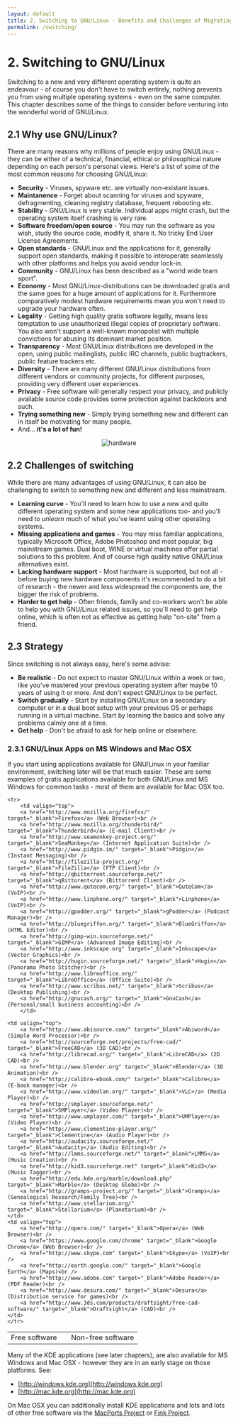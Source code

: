 ```yaml
---
layout: default
title: 2. Switching to GNU/Linux - Benefits and Challenges of Migrating to GNU/Linux
permalink: /switching/
---
```


# 2. Switching to GNU/Linux

Switching to a new and very different operating system is quite an endeavour - of course you don't have to switch entirely, nothing prevents you from using multiple operating systems - even on the same computer. This chapter describes some of the things to consider before venturing into the wonderful world of GNU/Linux.

## 2.1 Why use GNU/Linux?

There are many reasons why millions of people enjoy using GNU/Linux - they can be either of a technical, financial, ethical or philosophical nature depending on each person's personal views. Here's a list of some of the most common reasons for choosing GNU/Linux:

- **Security** - Viruses, spyware etc. are virtually non-existant issues.
- **Maintanence** - Forget about scanning for viruses and spyware, defragmenting, cleaning registry database, frequent rebooting etc.
- **Stability** - GNU/Linux is very stable. Individual apps might crash, but the operating system itself crashing is very rare.
- **Software freedom/open source** - You may run the software as you wish, study the source code, modify it, share it. No tricky End User License Agreements.
- **Open standards** -  GNU/Linux and the applications for it, generally support open standards, making it possible to interoperate seamlessly with other platforms and helps you avoid vendor lock-in.
- **Community** - GNU/Linux has been described as a "world wide team sport".
- **Economy** - Most GNU/Linux-distributions can be downloaded gratis and the same goes for a huge amount of applications for it. Furthermore comparatively modest hardware requirements mean you won't need to upgrade your hardware often.
- **Legality** - Getting high quality gratis software legally, means less temptation to use unauthorized illegal copies of proprietary software. You also won't support a well-known monopolist with multiple convictions for abusing its dominant market position.
- **Transparency** - Most GNU/Linux distributions are developed in the open, using public mailinglists, public IRC channels, public bugtrackers, public feature trackers etc.
- **Diversity** - There are many different GNU/Linux distributions from different vendors or community projects, for different purposes, providing very different user experiences.
- **Privacy** - Free software will generally respect your privacy, and publicly available source code provides some protection against backdoors and such.
- **Trying something new** - Simply trying something new and different can in itself be motivating for many people.
- And... **it's a lot of fun!**

<center><img src="images/pics/hardware.gif" alt="hardware" /></center>

## 2.2 Challenges of switching

While there are many advantages of using GNU/Linux, it can also be challenging to switch to something new and different and less mainstream.

- **Learning curve** - You'll need to learn how to use a new and quite different operating system and some new applications too- and you'll need to *unlearn* much of what you've learnt using other operating systems.
- **Missing applications and games** - You may miss familiar applications, typically Microsoft Office, Adobe Photoshop and most popular, big mainstream games. Dual boot, WINE or virtual machines offer partial solutions to this problem. And of course high quality native GNU/Linux alternatives exist.
- **Lacking hardware support** - Most hardware is supported, but not all - before buying new hardware components it's recommended to do a bit of research - the newer and less widespread the components are, the bigger the risk of problems.
- **Harder to get help** - Often friends, family and co-workers won't be able to help you with GNU/Linux related issues, so you'll need to get help online, which is often not as effective as getting help "on-site" from a friend.

## 2.3 Strategy

Since switching is not always easy, here's some advise:

- **Be realistic** - Do not expect to master GNU/Linux within a week or two, like you've mastered your previous operating system after maybe 10 years of using it or more. And don't expect GNU/Linux to be perfect.
- **Switch gradually** - Start by installing GNU/Linux on a secondary computer or in a dual boot setup with your previous OS or perhaps running in a virtual machine. Start by learning the basics and solve any problems calmly one at a time.
- **Get help** - Don't be afraid to ask for help online or elsewhere.

### 2.3.1 GNU/Linux Apps on MS Windows and Mac OSX

If you start using applications available for GNU/Linux in your familiar environment, switching later will be that much easier. These are some examples of gratis applications available for both GNU/Linux and MS Windows for common tasks - most of them are available for Mac OSX too.

<table width="98%">
	<tr>
		<td class="lillebold">Free software</td>
		<td class="lillebold"></td>
		<td class="lillebold">Non-free software</td>
	</tr>

	<tr>
		<td valign="top">
		<a href="http://www.mozilla.org/firefox/" target="_blank">Firefox</a> (Web Browser)<br />
		<a href="http://www.mozilla.org/thunderbird/" target="_blank">Thunderbird</a> (E-mail Client)<br />
		<a href="http://www.seamonkey-project.org/" target="_blank">SeaMonkey</a> (Internet Application Suite)<br />
		<a href="http://www.pidgin.im/" target="_blank">Pidgin</a> (Instant Messaging)<br />
		<a href="http://filezilla-project.org/" target="_blank">FileZilla</a> (FTP Client)<br />
		<a href="http://qbittorrent.sourceforge.net/" target="_blank">qBittorent</a> (Bittorrent Client)<br />
		<a href="http://www.qutecom.org/" target="_blank">QuteCom</a> (VoIP)<br />
		<a href="http://www.linphone.org/" target="_blank">Linphone</a> (VoIP)<br />
		<a href="http://gpodder.org/" target="_blank">gPodder</a> (Podcast Manager)<br />
		<a href="http://bluegriffon.org/" target="_blank">BlueGriffon</a> (HTML Editor)<br />
		<a href="http://gimp-win.sourceforge.net/" target="_blank">GIMP</a> (Advanced Image Editing)<br />
		<a href="http://www.inkscape.org" target="_blank">Inkscape</a> (Vector Graphics)<br />
		<a href="http://hugin.sourceforge.net/" target="_blank">Hugin</a> (Panorama Photo Stitcher)<br />
		<a href="http://www.libreoffice.org/" target="_blank">LibreOffice</a> (Office Suite)<br />
		<a href="http://www.scribus.net/" target="_blank">Scribus</a> (Desktop Publishing)<br />
		<a href="http://gnucash.org/" target="_blank">GnuCash</a> (Personal/small business accounting)<br />
		</td>
	
	<td valign="top">
		<a href="http://www.abisource.com/" target="_blank">Abiword</a> (Simple Word Processor)<br />
		<a href="http://sourceforge.net/projects/free-cad/" target="_blank">FreeCAD</a> (3D CAD)<br />
		<a href="http://librecad.org/" target="_blank">LibreCAD</a> (2D CAD)<br />
		<a href="http://www.blender.org" target="_blank">Blender</a> (3D Animation)<br />
		<a href="http://calibre-ebook.com/" target="_blank">Calibre</a> (E-book manager)<br />
		<a href="http://www.videolan.org/" target="_blank">VLC</a> (Media Player)<br />
		<a href="http://smplayer.sourceforge.net/" target="_blank">SMPlayer</a> (Video Player)<br />
		<a href="http://www.umplayer.com/" target="_blank">UMPlayer</a> (Video Player)<br />
		<a href="http://www.clementine-player.org/" target="_blank">Clementine</a> (Audio Player)<br />
		<a href="http://audacity.sourceforge.net/" target="_blank">Audacity</a> (Audio Editing)<br />
		<a href="http://lmms.sourceforge.net/" target="_blank">LMMS</a> (Music Creation)<br />
		<a href="http://kid3.sourceforge.net" target="_blank">Kid3</a> (Music Tagger)<br />
		<a href="http://edu.kde.org/marble/download.php" target="_blank">Marble</a> (Desktop Globe)<br />
		<a href="http://gramps-project.org/" target="_blank">Gramps</a> (Genealogical Research/Family Tree)<br />
		<a href="http://www.stellarium.org/" target="_blank">Stellarium</a> (Planetarium)<br />		
	</td>
	<td valign="top">
		<a href="http://opera.com/" target="_blank">Opera</a> (Web Browser)<br />
		<a href="https://www.google.com/chrome" target="_blank">Google Chrome</a> (Web Browser)<br />
		<a href="http://www.skype.com" target="_blank">Skype</a> (VoIP)<br />
		<a href="http://earth.google.com/" target="_blank">Google Earth</a> (Maps)<br />
		<a href="http://www.adobe.com" target="_blank">Adobe Reader</a> (PDF Reader)<br />
		<a href="http://www.desura.com/" target="_blank">Desura</a> (Distribution service for games)<br />
		<a href="http://www.3ds.com/products/draftsight/free-cad-software/" target="_blank">Draftsight</a> (CAD)<br />
	</td>
	</tr>
</table>

Many of the KDE applications (see later chapters), are also available for MS Windows and Mac OSX - however they are in an early stage on those platforms. See:

- [http://windows.kde.org](http://windows.kde.org)
- [http://mac.kde.org](http://mac.kde.org)

On Mac OSX you can additionally install KDE applications and lots and lots of other free software via the [MacPorts Project](http://www.macports.org/) or [Fink Project](http://www.finkproject.org/).
